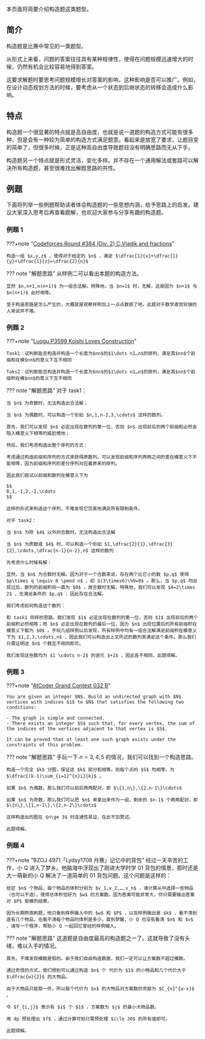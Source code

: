 本页面将简要介绍构造题这类题型。

## 简介

构造题是比赛中常见的一类题型。

从形式上来看，问题的答案往往具有某种规律性，使得在问题规模迅速增大的时候，仍然有机会比较容易地得到答案。

这要求解题时要思考问题规模增长对答案的影响，这种影响是否可以推广。例如，在设计动态规划方法的时候，要考虑从一个状态到后继状态的转移会造成什么影响。

## 特点

构造题一个很显著的特点就是高自由度，也就是说一道题的构造方式可能有很多种，但是会有一种较为简单的构造方式满足题意。看起来是放宽了要求，让题目变的简单了，但很多时候，正是这种高自由度导致题目没有明确思路而无从下手。

构造题另一个特点就是形式灵活，变化多样。并不存在一个通用解法或套路可以解决所有构造题，甚至很难找出解题思路的共性。

## 例题

下面将列举一些例题帮助读者体会构造题的一些思想内涵，给予思路上的启发。建议大家深入思考后再查看题解，也欢迎大家参与分享有趣的构造题。

### 例题 1

???+note "[Codeforces Round #384 (Div. 2) C.Vladik and fractions](http://codeforces.com/problemset/problem/743/C)"
    
    构造一组 $x,y,z$ ，使得对于给定的 $n$ ，满足 $\dfrac{1}{x}+\dfrac{1}{y}+\dfrac{1}{z}=\dfrac{2}{n}$ 

??? note "解题思路"
    从样例二可以看出本题的构造方法。
    
    显然 $n,n+1,n(n+1)$ 为一组合法解。特殊地，当 $n=1$ 时，无解，这是因为 $n+1$ 与 $n(n+1)$ 此时相等。
    
    至于构造思路是怎么产生的，大概就是观察样例加上一点点数感了吧。此题对于数学直觉较强的人来说并不难。

### 例题 2

???+note "[Luogu P3599 Koishi Loves Construction](https://www.luogu.com.cn/problem/P3599)"
    
    Task1：试判断能否构造并构造一个长度为$nn$的$1\dots n1…n$的排列，满足其$nn$个前缀和在模$nn$的意义下互不相同
    
    Taks2：试判断能否构造并构造一个长度为$nn$的$1\dots n1…n$的排列，满足其$nn$个前缀积在模$nn$的意义下互不相同

??? note "解题思路"
    对于 task1：
    
    当 $n$ 为奇数时，无法构造出合法解；
    
    当 $n$ 为偶数时，可以构造一个形如 $n,1,n-2,3,\cdots$ 这样的数列。
    
    首先，我们可以发现 $n$ 必定出现在数列的第一位，否则 $n$ 出现前后的两个前缀和必然会陷入模意义下相等的尴尬境地；
    
    然后，我们考虑构造出整个序列的方式：
    
    考虑通过构造前缀和序列的方式来获得原数列，可以发现前缀和序列两两之间的差在模意义下不能相等，因为前缀和序列的差分序列对应着原来的排列。
    
    因此我们尝试以前缀和数列在模意义下为
    
    $$
    0,1,-1,2,-2,\cdots
    $$
    
    这样的形式来构造这个序列，不难发现它完美地满足所有限制条件。
    
    对于 task2：
    
    当 $n$ 为除 $4$ 以外的合数时，无法构造出合法解
    
    当 $n$ 为质数或 $4$ 时，可以构造一个形如 $1,\dfrac{2}{1},\dfrac{3}{2},\cdots,\dfrac{n-1}{n-2},n$ 这样的数列
    
    先考虑什么时候有解：
    
    显然，当 $n$ 为合数时无解。因为对于一个合数来说，存在两个比它小的数 $p,q$ 使得 $p\times q \equiv 0 \pmod n$ ，如 $(3\times6)\%9=0$ 。那么，当 $p,q$ 均出现过后，数列的前缀积将一直为 $0$ ，故合数时无解。特殊地，我们可以发现 $4=2\times 2$ ，无满足条件的 $p,q$ ，因此存在合法解。
    
    我们考虑如何构造这个数列：
    
    和 task1 同样的思路，我们发现 $1$ 必定出现在数列的第一位，否则 $1$ 出现前后的两个前缀积必然相等；而 $n$ 必定出现在数列的最后一位，因为 $n$ 出现位置后的所有前缀积在模意义下都为 $0$ 。手玩几组样例以后发现，所有样例中均有一组合法解满足前缀积在模意义下为 $1,2,3,\cdots,n$ ，因此我们可以构造出上文所述的数列来满足这个条件。那么我们只需证明这 $n$ 个数互不相同即可。
    
    我们发现这些数均为 $1 \cdots n-2$ 的逆元 $+1$ ，因此各不相同，此题得解。

### 例题 3

???+note "[AtCoder Grand Contest 032 B](https://atcoder.jp/contests/agc032/tasks/agc032_b)"
    
    You are given an integer $N$. Build an undirected graph with $N$ vertices with indices $1$ to $N$ that satisfies the following two conditions:
    
    - The graph is simple and connected.
    - There exists an integer $S$ such that, for every vertex, the sum of the indices of the vertices adjacent to that vertex is $S$.
    
    It can be proved that at least one such graph exists under the constraints of this problem.

??? note "解题思路"
    手玩一下 $n=3,4,5$ 的情况，我们可以找到一个构造思路。
    
    构造一个完全 $k$ 分图，保证这 $k$ 部分和相等。则每个点的 $S$ 均相等，为 $\dfrac{(k-1)\sum_{i=1}^{n}i}{k}$ 。
    
    如果 $n$ 为偶数，那么我们可以前后两两配对，即 $\{1,n\},\{2,n-1\}\cdots$ 
    
    如果 $n$ 为奇数，那么我们可以把 $n$ 单拿出来作为一组，剩余的 $n-1$ 个两两配对，即 $\{n\},\{1,n-1\},\{2,n-2\}\cdots$ 
    
    这样构造出的图在 $n\ge 3$ 时连通性易证，在此不加赘述。
    
    此题得解。

### 例题 4

???+note "BZOJ 4971「Lydsy1708 月赛」记忆中的背包"
    经过一天辛苦的工作，小 Q 进入了梦乡。他脑海中浮现出了刚进大学时学 01 背包的情景，那时还是大一萌新的小 Q 解决了一道简单的 01 背包问题。这个问题是这样的：
    
    给定 $n$ 个物品，每个物品的体积分别为 $v_1,v_2,…,v_n$ ，请计算从中选择一些物品（也可以不选），使得总体积恰好为 $w$ 的方案数。因为答案可能非常大，你只需要输出答案对 $P$ 取模的结果。
    
    因为长期熬夜刷题，他只看到样例输入中的 $w$ 和 $P$ ，以及样例输出是 $k$ ，看不清到底有几个物品，也看不清每个物品的体积是多少。直到梦醒，小 Q 也没有看清 $n$ 和 $v$ ，请写一个程序，帮助小 Q 一起回忆曾经的样例输入。

??? note "解题思路"
    这道题是自由度最高的构造题之一了。这就导致了没有头绪，难以入手的情况。
    
    首先，不难发现模数是假的。由于我们自由构造数据，我们一定可以让方案数不超过模数。
    
    通过奇怪的方式，我们想到可以通过构造 $n$ 个 代价为 $1$ 的小物品和几个代价大于 $\dfrac{w}{2}$ 的大物品。
    
    由于大物品只能取一件，所以每个代价为 $x$ 的大物品对方案数的贡献为 $C_{n}^{w-x}$ 。
    
    令 $f_{i,j}$ 表示有 $i$ 个 $1$ ，方案数为 $j$ 的最小大物品数。
    
    用 dp 预处理出 $f$ ，通过计算可知只需预处理 $i\le 20$ 的所有值即可。
    
    此题得解。
